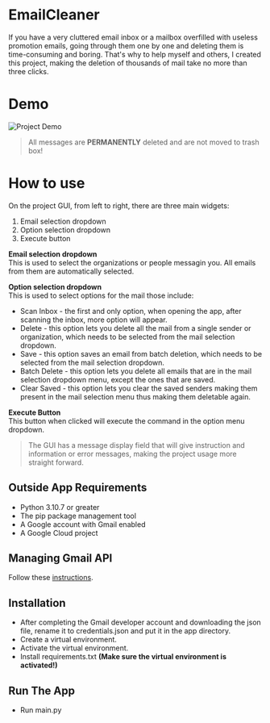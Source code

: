 # EmailCleaner

If you have a very cluttered email inbox or a mailbox
overfilled with useless promotion emails,
going through them one by one and deleting them is time-consuming and boring.
That's why to help myself and others, I created this project,
making the deletion of thousands of mail take no more than three clicks.

# Demo

![Project Demo](https://i.imgur.com/7bPqJ57.gif)
> All messages are **PERMANENTLY** deleted and are not moved to trash box!

# How to use

On the project GUI, from left to right, there are three main widgets:

1. Email selection dropdown
2. Option selection dropdown
3. Execute button

**Email selection dropdown**  
This is used to select the organizations or people messagin you.
All emails from them are automatically selected.

**Option selection dropdown**  
This is used to select options for the mail those include:

- Scan Inbox - the first and only option, when opening the app,
  after scanning the inbox, more option will appear.
- Delete - this option lets you delete all the mail from a single sender or
  organization, which needs to be selected from the mail selection dropdown.
- Save - this option saves an email from batch deletion,
  which needs to be selected from the mail selection dropdown.
- Batch Delete - this option lets you delete all emails that are in the mail
  selection dropdown menu, except the ones that are saved.
- Clear Saved - this option lets you clear the saved senders making them
  present in the mail selection menu thus making them deletable again.

**Execute Button**  
This button when clicked will execute the command in the option menu dropdown.

> The GUI has a message display field that will give instruction and
> information or error messages, making the project usage more straight forward.

## Outside App Requirements

- Python 3.10.7 or greater
- The pip package management tool
- A Google account with Gmail enabled
- A Google Cloud project

## Managing Gmail API

Follow
these [instructions](https://developers.google.com/gmail/api/quickstart/python#step_1_turn_on_the_api_name).

## Installation

- After completing the Gmail developer account and downloading the json file,
  rename it to credentials.json and put it in the app directory.
- Create a virtual environment.
- Activate the virtual environment.
- Install requirements.txt **(Make sure the virtual environment is activated!)**

## Run The App

- Run main.py

    